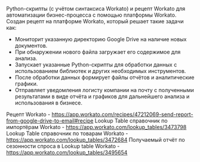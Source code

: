 Python-скрипты (с учётом синтаксиса Workato) и рецепт Workato для автоматизации бизнес-процесса с помощью платформы Workato.
Создан рецепт на платформе Workato, который решает такие задачи как:
- Мониторит указанную директорию Google Drive на наличие новых документов.
- При обнаружении нового файла загружает его содержимое для анализа.
- Запускает указанные Python-скрипты для обработки данных с использованием библиотек и других необходимых инструментов.
- После обработки данных формирует файлы отчётов и аналитические графики.
- Отправляет уведомления логисту компании на почту с полученными результатами в виде отчёта и графиков для дальнейшего анализа и использования в бизнесе.

Рецепт Workato - https://app.workato.com/recipes/47212069-send-report-from-google-drive-to-email#recipe
Lookup Table справочник по импортёрам Workato - https://app.workato.com/lookup_tables/3473798
Lookup Table справочник по товарам Workato - https://app.workato.com/lookup_tables/3472684
Получаемый отчёт по сезонности спроса в Lookup table Workato - https://app.workato.com/lookup_tables/3495654
